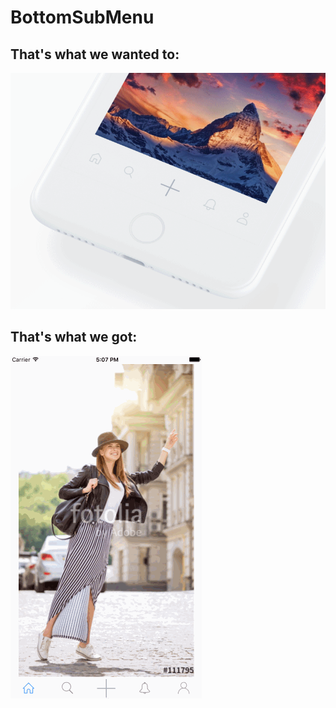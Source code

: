 # BottomSubMenu

## That's what we wanted to:
![alt tag](https://github.com/alexl79/BottomSubMenu/blob/develop/BottomSubMenu/Description/Src-BottomSubMenu.gif)

## That's what we got:
![alt tag](https://github.com/alexl79/BottomSubMenu/blob/develop/BottomSubMenu/Description/Result-BottomSubMenu.gif)
